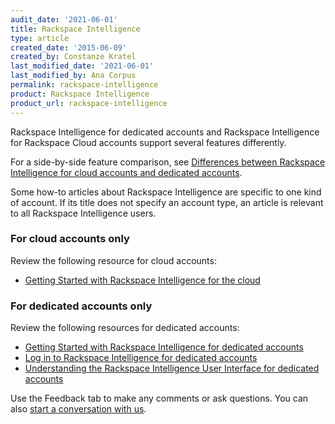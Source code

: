 ```yaml
---
audit_date: '2021-06-01'
title: Rackspace Intelligence
type: article
created_date: '2015-06-09'
created_by: Constanze Kratel
last_modified_date: '2021-06-01'
last_modified_by: Ana Corpus
permalink: rackspace-intelligence
product: Rackspace Intelligence
product_url: rackspace-intelligence
---
```


Rackspace Intelligence for dedicated accounts and Rackspace Intelligence
for Rackspace Cloud accounts support several features differently.

For a side-by-side feature comparison, see
[Differences between Rackspace Intelligence for cloud accounts and dedicated accounts](/support/how-to/differences-between-rackspace-intelligence-for-cloud-account-and-dedicated-account/).

Some how-to articles about Rackspace Intelligence are specific to one kind of account.
If its title does not specify an account type, an article is relevant to all
Rackspace Intelligence users.

### For cloud accounts only

Review the following resource for cloud accounts:

- [Getting Started with Rackspace Intelligence for the cloud](/support/how-to/getting-started-with-rackspace-intelligence-for-the-cloud)

### For dedicated accounts only

Review the following resources for dedicated accounts:

- [Getting Started with Rackspace Intelligence for dedicated accounts](/support/how-to/getting-started-with-rackspace-intelligence-for-dedicated-accounts)
- [Log in to Rackspace Intelligence for dedicated accounts](/support/how-to/log-in-to-rackspace-intelligence-for-dedicated-accounts)
- [Understanding the Rackspace Intelligence User Interface for dedicated accounts](/support/how-to/understanding-the-rackspace-intelligence-user-interface-for-dedicated-accounts)

Use the Feedback tab to make any comments or ask questions. You can also [start a conversation with us](https://www.rackspace.com/contact).
